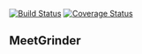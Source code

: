 [![Build Status](https://travis-ci.org/jasonvasquez/meetgrinder-api.svg?branch=develop)](https://travis-ci.org/jasonvasquez/meetgrinder-api)
[![Coverage Status](https://coveralls.io/repos/jasonvasquez/meetgrinder-api/badge.svg?branch=develop&service=github)](https://coveralls.io/github/jasonvasquez/meetgrinder-api?branch=develop)

## MeetGrinder


